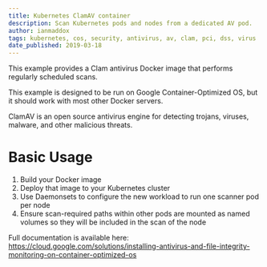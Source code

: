 ```yaml
---
title: Kubernetes ClamAV container
description: Scan Kubernetes pods and nodes from a dedicated AV pod.
author: ianmaddox
tags: kubernetes, cos, security, antivirus, av, clam, pci, dss, virus
date_published: 2019-03-18
---
```


This example provides a Clam antivirus Docker image that performs regularly scheduled scans.

This example is designed to be run on Google Container-Optimized OS, but it should work with most other Docker servers.

ClamAV is an open source antivirus engine for detecting trojans, viruses, malware, and other malicious threats.

# Basic Usage
1. Build your Docker image
1. Deploy that image to your Kubernetes cluster
1. Use Daemonsets to configure the new workload to run one scanner pod per node
1. Ensure scan-required paths within other pods are mounted as named volumes so they will be included in the scan of the node

Full documentation is available here:
https://cloud.google.com/solutions/installing-antivirus-and-file-integrity-monitoring-on-container-optimized-os
